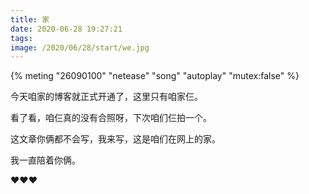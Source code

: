 ```yaml
---
title: 家
date: 2020-06-28 19:27:21
tags: 
image: /2020/06/28/start/we.jpg
---
```


{% meting "26090100" "netease" "song" "autoplay" "mutex:false" %}




今天咱家的博客就正式开通了，这里只有咱家仨。

看了看，咱仨真的没有合照呀，下次咱们仨拍一个。

这文章你俩都不会写，我来写，这是咱们在网上的家。

我一直陪着你俩。

❤️️❤️️❤️️

